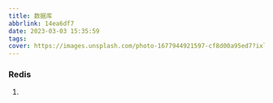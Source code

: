 ```yaml
---
title: 数据库
abbrlink: 14ea6df7
date: 2023-03-03 15:35:59
tags:
cover: https://images.unsplash.com/photo-1677944921597-cf8d00a95ed7?ixlib=rb-4.0.3&ixid=MnwxMjA3fDB8MHxwaG90by1wYWdlfHx8fGVufDB8fHx8&auto=format&fit=crop&w=687&q=80
---
```

### Redis
1. 
